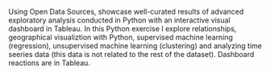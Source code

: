 Using Open Data Sources, showcase well-curated results of advanced exploratory analysis conducted in Python with an interactive visual dashboard in Tableau.
In this Python exercise I explore relationships, geographical visualiztion with Python, supervised machine learning (regression), unsupervised machine learning (clustering) and analyzing time seeries data (this data is not related to the rest of the dataset).
Dashboard reactions are in Tableau.
